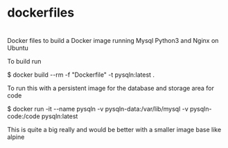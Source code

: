 # dockerfiles
#
Docker files to build a Docker image running Mysql Python3 and Nginx on Ubuntu

To build run 

$ docker build --rm -f "Dockerfile" -t pysqln:latest .

To run this with a persistent image for the database and storage area for code

$ docker run -it --name pysqln -v pysqln-data:/var/lib/mysql -v pysqln-code:/code pysqln:latest

This is quite a big really and would be better with a smaller image base like alpine